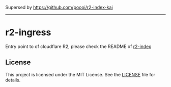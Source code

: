 Supersed by https://github.com/poooi/r2-index-kai

----------------------
# r2-ingress

Entry point to of cloudflare R2, please check the README of [r2-index](https://github.com/poooi/r2-index)

## License

This project is licensed under the MIT License. See the [LICENSE](LICENSE) file for details.
